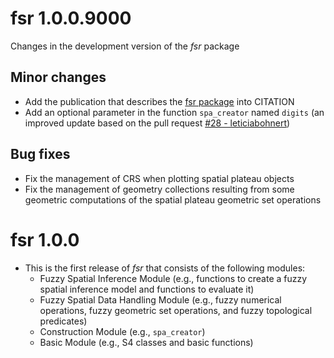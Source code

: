# fsr 1.0.0.9000

Changes in the development version of the _fsr_ package

## Minor changes

- Add the publication that describes the [fsr package](https://dl.acm.org/doi/abs/10.1145/3474717.3484255) into CITATION
- Add an optional parameter in the function `spa_creator` named `digits` (an improved update based on the pull request [#28 - leticiabohnert](https://github.com/accarniel/fsr/pull/28))

## Bug fixes

- Fix the management of CRS when plotting spatial plateau objects
- Fix the management of geometry collections resulting from some geometric computations of the spatial plateau geometric set operations
  
# fsr 1.0.0

- This is the first release of _fsr_ that consists of the following modules:
  - Fuzzy Spatial Inference Module (e.g., functions to create a fuzzy spatial inference model and functions to evaluate it)
  - Fuzzy Spatial Data Handling Module (e.g., fuzzy numerical operations, fuzzy geometric set operations, and fuzzy topological predicates)
  - Construction Module (e.g., `spa_creator`)
  - Basic Module (e.g., S4 classes and basic functions)
